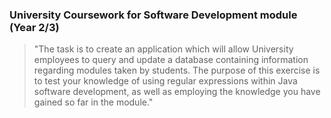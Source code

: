 ### University Coursework for Software Development module (Year 2/3)

> "The task is to create an application which will allow University employees to query and update a database containing information regarding modules taken by students. The purpose of this exercise is to test your knowledge of using regular expressions within Java software development, as well as employing the knowledge you have gained so far in the module."
